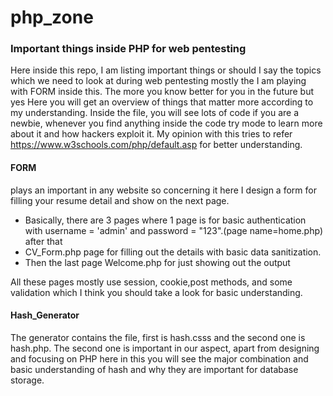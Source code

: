 # php_zone
### Important things inside PHP for web pentesting
Here inside this repo, I am listing important things or should I say the topics which we need to look at during web pentesting mostly the I am playing with FORM inside this.
The more you know better for you in the future but yes Here you will get an overview of things that matter more according to my understanding.
Inside the file, you will see lots of code if you are a newbie, whenever you find anything inside the code try mode to learn more about it and how hackers exploit it.
My opinion with this tries to refer https://www.w3schools.com/php/default.asp for better understanding.

#### FORM 
plays an important in any website so concerning it here I design a form for filling your resume detail and show on the next page.
- Basically, there are 3 pages where 1 page is for basic authentication with username = 'admin' and password = "123".(page name=home.php) after that 
- CV_Form.php page for filling out the details with basic data sanitization.
- Then the last page Welcome.php for just showing out the output 

All these pages mostly use session, cookie,post methods, and some validation which I think you should take a look for basic understanding.


#### Hash_Generator
The generator contains the file, first is hash.csss and the second one is hash.php.
The second one is important in our aspect, apart from designing and focusing on PHP here in this you will see the major combination and basic understanding of hash and why they are important for database storage.



